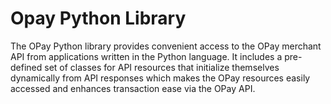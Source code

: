 # Opay Python Library

The OPay Python library provides convenient access to the OPay merchant API from
applications written in the Python language. It includes a pre-defined set of
classes for API resources that initialize themselves dynamically from API
responses which makes the OPay resources easily accessed and enhances 
transaction ease via the OPay API.

